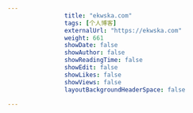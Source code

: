 ```yaml
---
                title: "ekwska.com"
                tags: [个人博客]
                externalUrl: "https://ekwska.com"
                weight: 661
                showDate: false
                showAuthor: false
                showReadingTime: false
                showEdit: false
                showLikes: false
                showViews: false
                layoutBackgroundHeaderSpace: false
                
---
```



